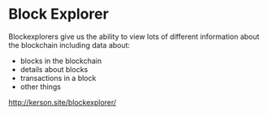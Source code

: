 # Block Explorer

Blockexplorers give us the ability to view lots of different information about the blockchain including data about:
  * blocks in the blockchain
  * details about blocks
  * transactions in a block
  * other things
  
http://kerson.site/blockexplorer/
